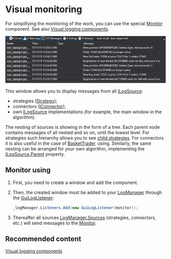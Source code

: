 # Visual monitoring

For simplifying the monitoring of the work, you can use the special [Monitor](xref:StockSharp.Xaml.Monitor) component. See also [Visual logging components](GuiLogging.md). 

![GUI LogControl](../images/GUI_LogControl.png)

This window allows you to display messages from all [ILogSource](xref:StockSharp.Logging.ILogSource): 

- strategies ([Strategy](xref:StockSharp.Algo.Strategies.Strategy));
- connectors ([IConnector](xref:StockSharp.BusinessEntities.IConnector));
- own [ILogSource](xref:StockSharp.Logging.ILogSource) implementations (for example, the main window in the algorithm).

The nesting of sources is showing in the form of a tree. Each parent node contains messages of all nested and so on, until the lowest level. For strategies such hierarchy allows you to see [child strategies](StrategyChilds.md). For connectors it is also useful in the case of [BasketTrader](API_Connectors.md). using. Similarly, the same nesting can be arranged for your own algorithm, implementing the [ILogSource.Parent](xref:StockSharp.Logging.ILogSource.Parent) property. 

## Monitor using

1. First, you need to create a window and add the component.
2. Then, the created window must be added to your [LogManager](xref:StockSharp.Logging.LogManager) through the [GuiLogListener](xref:StockSharp.Xaml.GuiLogListener):

   ```cs
   _logManager.Listeners.Add(new GuiLogListener(monitor));
   ```
3. Thereafter all sources [LogManager.Sources](xref:StockSharp.Logging.LogManager.Sources) (strategies, connectors, etc.) will send messages to the [Monitor](xref:StockSharp.Xaml.Monitor).

## Recommended content

[Visual logging components](GuiLogging.md)
